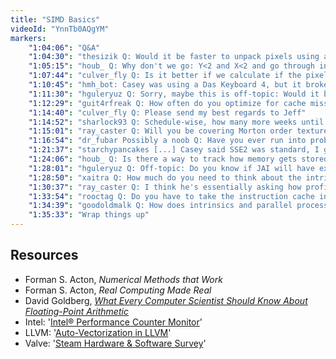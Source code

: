 ```yaml
---
title: "SIMD Basics"
videoId: "YnnTb0AQgYM"
markers:
    "1:04:06": "Q&A"
    "1:04:30": "thesizik Q: Would it be faster to unpack pixels using a union of an int32 with a struct of 4 int8's, instead of doing 4 shifts and masks per pixel?"
    "1:05:15": "houb_ Q: Why don't we go: Y<2 and X<2 and go through in blocks, instead of a line?"
    "1:07:44": "culver_fly Q: Is it better if we calculate if the pixel should be filled and queue it up and only do the calculations once we hit 4 of them?"
    "1:10:45": "hmh_bot: Casey was using a Das Keyboard 4, but it broke, so he is currently using an unknown keyboard he had lying around."
    "1:11:30": "hguleryuz Q: Sorry, maybe this is off-topic: Would it be correct to say anyone coding in Java, by default, is not making use of any of the SIMD stuff, or do you think the JIT compiler is smart enough to make use of it in certain circumstances, maybe with some analysis of the bytecode?"
    "1:12:29": "guit4rfreak Q: How often do you optimize for cache misses vs optimizing with SIMD? I got the impression that cache misses are by far the most important things to look out for"
    "1:14:40": "culver_fly Q: Please send my best regards to Jeff"
    "1:14:52": "sharlock93 Q: Schedule-wise, how many more weeks until you are done with optimization of the renderer?"
    "1:15:01": "ray_caster Q: Will you be covering Morton order texture swizzling?"
    "1:16:54": "dr_fubar Possibly a noob Q: Have you ever run into problems with floating point arithmetic, and what are some good approaches to avoiding those problems? [see Resources, Goldberg and Acton]"
    "1:21:37": "starchypancakes [...] Casey said SSE2 was standard, I guess I'll start there [see Resources, Valve]"
    "1:24:06": "houb_ Q: Is there a way to track how memory gets stored to cache? [see Resources, Intel]"
    "1:28:01": "hguleryuz Q: Off-topic: Do you know if JAI will have extensions / a method for using SIMD?"
    "1:28:50": "xaitra Q: How much do you need to think about the intrinsic instructions while programming, or does the compiler usually take care of that? Is this the big difference between using GNU and Intel compiler, for example?"
    "1:30:37": "ray_caster Q: I think he's essentially asking how proficient compilers are at automatically emitting SIMD instructions [see Resources, LLVM]"
    "1:33:54": "rooctag Q: Do you have to take the instruction cache into account? Or is it large enough?"
    "1:34:39": "goodoldmalk Q: How does intrinsics and parallel processing work together? Does each CPU have registers to do intrinsics? If so, could we increase X-fold the number of pixel rendering in our code if we computed in parallel?"
    "1:35:33": "Wrap things up"
---
```


## Resources

* Forman S. Acton, *Numerical Methods that Work*
* Forman S. Acton, *Real Computing Made Real*
* David Goldberg, [*What Every Computer Scientist Should Know About Floating-Point Arithmetic*](https://ece.uwaterloo.ca/~dwharder/NumericalAnalysis/02Numerics/Double/paper.pdf)
* Intel: '[Intel® Performance Counter Monitor](https://software.intel.com/en-us/articles/intel-performance-counter-monitor)'
* LLVM: '[Auto-Vectorization in LLVM](http://llvm.org/docs/Vectorizers.html)'
* Valve: '[Steam Hardware & Software Survey](https://store.steampowered.com/hwsurvey)'
